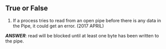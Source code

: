 ## True or False
1. If a process tries to read from an open pipe before there is any data in the Pipe, it could get an error. (2017 APRIL)

***ANSWER***: read will be blocked until at least one byte has been written to the pipe. 